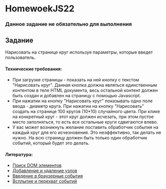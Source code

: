# HomewoekJS22
### Данное задание не обязательно для выполнения

## Задание

Нарисовать на странице круг используя параметры, которые введет пользователь.

#### Технические требования:
- При загрузке страницы - показать на ней кнопку с текстом "Нарисовать круг". Данная кнопка должна являться единственным контентом в теле HTML документа, весь остальной контент должен быть создан и добавлен на страницу с помощью Javascript.
- При нажатии на кнопку "Нарисовать круг" показывать одно поле ввода - диаметр круга. При нажатии на кнопку "Нарисовать" создать на странице 100 кругов (10*10) случайного цвета. При клике на конкретный круг - этот круг должен исчезать, при этом пустое место заполняться, то есть все остальные круги сдвигаются влево.
- У вас может возникнуть желание поставить обработчик события на каждый круг для его исчезновения. Это неэффективно, так делать не нужно. На всю страницу должен быть только один обработчик событий, который будет это делать.

#### Литература:
- [Поиск DOM элементов](https://learn.javascript.ru/searching-elements-dom)
- [Добавление и удаление узлов](https://learn.javascript.ru/modifying-document)
- [Введение в браузерные события](https://learn.javascript.ru/introduction-browser-events)
- [Всплытие и перехват событий](https://learn.javascript.ru/event-bubbling)